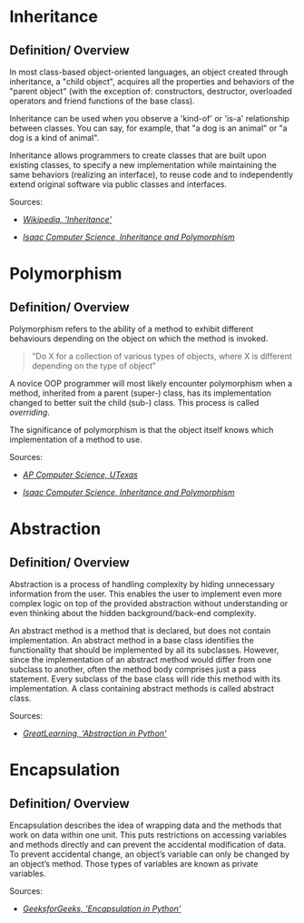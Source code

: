 # Inheritance

## Definition/ Overview
 In most class-based object-oriented languages, an object created through inheritance, a "child object", acquires all the properties and behaviors of the "parent object" (with the exception of: constructors, destructor, overloaded operators and friend functions of the base class). 

 Inheritance can be used when you observe a 'kind-of' or 'is-a' relationship between classes. You can say, for example, that "a dog is an animal" or "a dog is a kind of animal".
 
 Inheritance allows programmers to create classes that are built upon existing classes, to specify a new implementation while maintaining the same behaviors (realizing an interface), to reuse code and to independently extend original software via public classes and interfaces.

Sources:

 - _[Wikipedia, 'Inheritance'](https://en.wikipedia.org/wiki/Inheritance_(object-oriented_programming))_

 - _[Isaac Computer Science, Inheritance and Polymorphism](https://isaaccomputerscience.org/concepts/prog_oop_inheritance_polymorphism?examBoard=all&stage=all)_

# Polymorphism

## Definition/ Overview
Polymorphism refers to the ability of a method to exhibit different behaviours depending on the object on which the method is invoked.

> "Do X for a collection of various types of objects, where X is different depending on the type of object"

A novice OOP programmer will most likely encounter polymorphism when a method, inherited from a parent (super-) class, has its implementation changed to better suit the child (sub-) class. This process is called *overriding*.

The significance of polymorphism is that the object itself knows which implementation of a method to use.


Sources:

 - _[AP Computer Science, UTexas](https://www.cs.utexas.edu/~scottm/ap/pasadena/APinheritanceInterfacesPoly.pdf)_

 - _[Isaac Computer Science, Inheritance and Polymorphism](https://isaaccomputerscience.org/concepts/prog_oop_inheritance_polymorphism?examBoard=all&stage=all)_


# Abstraction

## Definition/ Overview

Abstraction is a process of handling complexity by hiding unnecessary information from the user. This enables the user to implement even more complex logic on top of the provided abstraction without understanding or even thinking about the hidden background/back-end complexity.

An abstract method is a method that is declared, but does not contain implementation. An abstract method in a base class identifies the functionality that should be implemented by all its subclasses. However, since the implementation of an abstract method would differ from one subclass to another, often the method body comprises just a pass statement. Every subclass of the base class will ride this method with its implementation. A class containing abstract methods is called abstract class.

Sources:

 - _[GreatLearning, 'Abstraction in Python'](https://www.mygreatlearning.com/blog/abstraction-in-python/)_


# Encapsulation

## Definition/ Overview
Encapsulation describes the idea of wrapping data and the methods that work on data within one unit. This puts restrictions on accessing variables and methods directly and can prevent the accidental modification of data. To prevent accidental change, an object’s variable can only be changed by an object’s method. Those types of variables are known as private variables.

Sources:

 - _[GeeksforGeeks, 'Encapsulation in Python'](https://www.geeksforgeeks.org/encapsulation-in-python/)_
